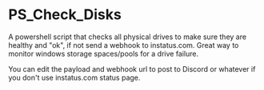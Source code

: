 # PS_Check_Disks
A powershell script that checks all physical drives to make sure they are healthy and "ok", if not send a webhook to instatus.com.
Great way to monitor windows storage spaces/pools for a drive failure.

You can edit the payload and webhook url to post to Discord or whatever if you don't use instatus.com status page.
